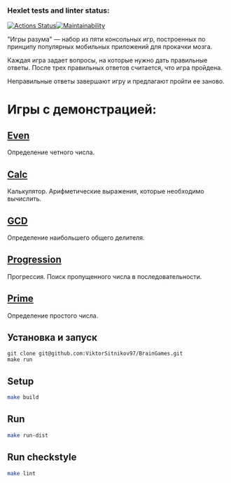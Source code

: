 ### Hexlet tests and linter status:
[![Actions Status](https://github.com/ViktorSitnikov97/java-project-61/actions/workflows/hexlet-check.yml/badge.svg)](https://github.com/ViktorSitnikov97/java-project-61/actions)[![Maintainability](https://api.codeclimate.com/v1/badges/cf9174d9663f61997a31/maintainability)](https://codeclimate.com/github/ViktorSitnikov97/java-project-61/maintainability)

"Игры разума" — набор из пяти консольных игр, построенных по принципу популярных мобильных приложений для прокачки мозга. 

Каждая игра задает вопросы, на которые нужно дать правильные ответы. После трех правильных ответов считается, что игра пройдена. 

Неправильные ответы завершают игру и предлагают пройти ее заново. 


# Игры c демонстрацией:
## [Even](https://asciinema.org/a/624819)
Определение четного числа.
## [Calc](https://asciinema.org/a/624808)
Калькулятор. Арифметические выражения, которые необходимо вычислить.
## [GCD](https://asciinema.org/a/624810)
Определение наибольшего общего делителя.
## [Progression](https://asciinema.org/a/624814)
Прогрессия. Поиск пропущенного числа в последовательности.
## [Prime](https://asciinema.org/a/622767)
Определение простого числа.

## Установка и запуск
```
git clone git@github.com:ViktorSitnikov97/BrainGames.git
make run
```
## Setup
```sh
make build
```

## Run
```sh
make run-dist
```

## Run checkstyle
```sh
make lint
```



